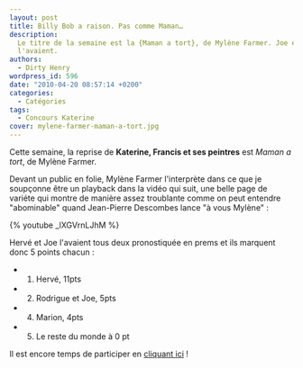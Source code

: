 ```yaml
---
layout: post
title: Billy Bob a raison. Pas comme Maman…
description:
  Le titre de la semaine est la {Maman a tort}, de Mylène Farmer. Joe et Hervé
  l'avaient.
authors:
  - Dirty Henry
wordpress_id: 596
date: "2010-04-20 08:57:14 +0200"
categories:
  - Catégories
tags:
  - Concours Katerine
cover: mylene-farmer-maman-a-tort.jpg
---
```


Cette semaine, la reprise de **Katerine, Francis et ses peintres** est _Maman a
tort_, de Mylène Farmer.

Devant un public en folie, Mylène Farmer l'interprète dans ce que je soupçonne
être un playback dans la vidéo qui suit, une belle page de variéte qui montre de
manière assez troublante comme on peut entendre "abominable" quand Jean-Pierre
Descombes lance "à vous Mylène" :

{% youtube _lXGVrnLJhM %}

Hervé et Joe l'avaient tous deux pronostiquée en prems et ils marquent donc 5
points chacun :

- 1. Hervé, 11pts
- 2. Rodrigue et Joe, 5pts
- 4. Marion, 4pts
- 5. Le reste du monde à 0 pt

Il est encore temps de participer en [cliquant ici](569) !
